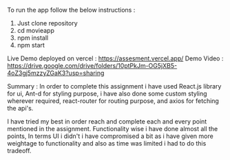 To run the app follow the below instructions :

1) Just clone repository
2) cd movieapp
3) npm install
4) npm start

Live Demo deployed on vercel : https://assesment.vercel.app/
Demo Video : https://drive.google.com/drive/folders/10ptPkJm-OG5jXB5-4oZ3gj5mzzyZGaK3?usp=sharing

Summary : In order to complete this assignment i have used React.js library for ui,
Ant-d for styling purpose, i have also done some custom styling wherever required,
react-router for routing purpose, and axios for fetching the api's.

I have tried my best in order reach and complete each and every point mentioned in the assignment.
Functionality wise i have done almost all the points, In terms UI i didn't i have compromised a bit as 
i have given more weightage to functionality and also as time was limited i had to do this tradeoff.

